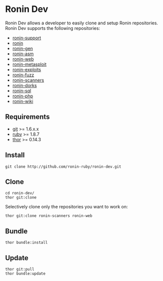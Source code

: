 # Ronin Dev

Ronin Dev allows a developer to easily clone and setup Ronin repositories.
Ronin Dev supports the following repositories:

* [ronin-support](http://github.com/ronin-ruby/ronin-support)
* [ronin](http://github.com/ronin-ruby/ronin)
* [ronin-gen](http://github.com/ronin-ruby/ronin-gen)
* [ronin-asm](http://github.com/ronin-ruby/ronin-asm)
* [ronin-web](http://github.com/ronin-ruby/ronin-web)
* [ronin-metasploit](http://github.com/ronin-ruby/ronin-metasploit)
* [ronin-exploits](http://github.com/ronin-ruby/ronin-exploits)
* [ronin-fuzz](http://github.com/ronin-ruby/ronin-fuzz)
* [ronin-scanners](http://github.com/ronin-ruby/ronin-scanners)
* [ronin-dorks](http://github.com/ronin-ruby/ronin-dorks)
* [ronin-sql](http://github.com/ronin-ruby/ronin-sql)
* [ronin-php](http://github.com/ronin-ruby/ronin-php)
* [ronin-wiki](http://github.com/ronin-ruby/ronin-wiki)

## Requirements

* [git](http://www.git-scm.com) >= 1.6.x.x
* [ruby](http://www.ruby-lang.org) >= 1.8.7
* [thor](http://rubygems.org/gems/thor) >= 0.14.3

## Install

    git clone http://github.com/ronin-ruby/ronin-dev.git
    
## Clone

    cd ronin-dev/
    thor git:clone

Selectively clone only the repositories you want to work on:

    thor git:clone ronin-scanners ronin-web

## Bundle

    thor bundle:install

## Update

    thor git:pull
    thor bundle:update

